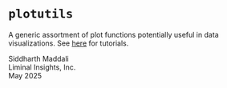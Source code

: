 # `plotutils`
A generic assortment of plot functions potentially useful in data visualizations. 
See [here](./README.ipynb) for tutorials. 

Siddharth Maddali<br/> 
Liminal Insights, Inc.<br/> 
May 2025
